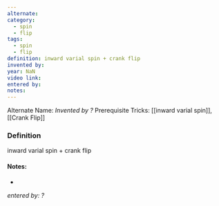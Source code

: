 ```yaml
---
alternate: 
category:
  - spin
  - flip
tags:
  - spin
  - flip
definition: inward varial spin + crank flip
invented by: 
year: NaN
video link: 
entered by: 
notes: 
---
```

Alternate Name: 
*Invented by ?*
Prerequisite Tricks: [[inward varial spin]], [[Crank Flip]]

### Definition
inward varial spin + crank flip


#### Notes:
- 
*entered by: ?*
